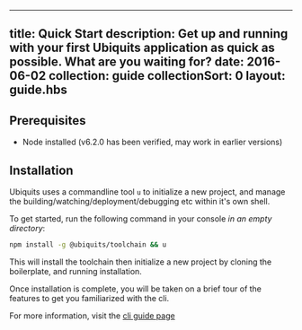 ---
title: Quick Start
description: Get up and running with your first Ubiquits application as quick as possible. What are you waiting for?
date: 2016-06-02
collection: guide
collectionSort: 0
layout: guide.hbs
-----------------

## Prerequisites
* Node installed (v6.2.0 has been verified, may work in earlier versions)

## Installation

Ubiquits uses a commandline tool `u` to initialize a new project, and manage the building/watching/deployment/debugging etc within it's own shell.

To get started, run the following command in your console *in an empty directory*:

```bash
npm install -g @ubiquits/toolchain && u
```

This will install the toolchain then initialize a new project by cloning the boilerplate, and running installation.

Once installation is complete, you will be taken on a brief tour of the features to get you familiarized with the cli.

For more information, visit the [cli guide page](/guide/cli)
